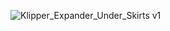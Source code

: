 ![Klipper_Expander_Under_Skirts v1](https://github.com/Driftrotor/Voron_V-SUB_0-70/assets/91290219/6cc73efe-d397-48d9-bec5-2f6849afa7a5)

